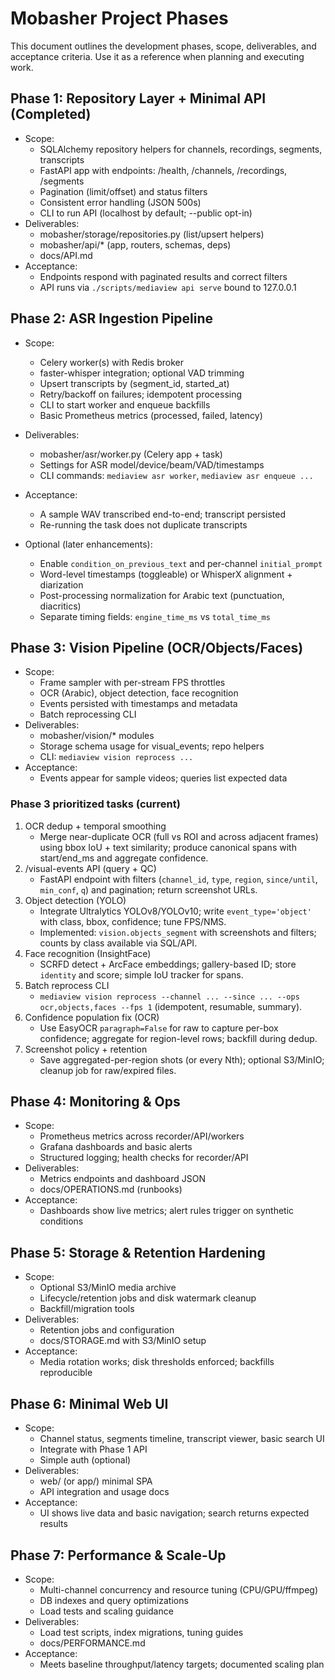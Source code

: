 # Mobasher Project Phases

This document outlines the development phases, scope, deliverables, and acceptance criteria. Use it as a reference when planning and executing work.

## Phase 1: Repository Layer + Minimal API (Completed)
- Scope:
  - SQLAlchemy repository helpers for channels, recordings, segments, transcripts
  - FastAPI app with endpoints: /health, /channels, /recordings, /segments
  - Pagination (limit/offset) and status filters
  - Consistent error handling (JSON 500s)
  - CLI to run API (localhost by default; --public opt-in)
- Deliverables:
  - mobasher/storage/repositories.py (list/upsert helpers)
  - mobasher/api/* (app, routers, schemas, deps)
  - docs/API.md
- Acceptance:
  - Endpoints respond with paginated results and correct filters
  - API runs via `./scripts/mediaview api serve` bound to 127.0.0.1

## Phase 2: ASR Ingestion Pipeline
- Scope:
  - Celery worker(s) with Redis broker
  - faster-whisper integration; optional VAD trimming
  - Upsert transcripts by (segment_id, started_at)
  - Retry/backoff on failures; idempotent processing
  - CLI to start worker and enqueue backfills
  - Basic Prometheus metrics (processed, failed, latency)
- Deliverables:
  - mobasher/asr/worker.py (Celery app + task)
  - Settings for ASR model/device/beam/VAD/timestamps
  - CLI commands: `mediaview asr worker`, `mediaview asr enqueue ...`
- Acceptance:
  - A sample WAV transcribed end-to-end; transcript persisted
  - Re-running the task does not duplicate transcripts

- Optional (later enhancements):
  - Enable `condition_on_previous_text` and per-channel `initial_prompt`
  - Word-level timestamps (toggleable) or WhisperX alignment + diarization
  - Post-processing normalization for Arabic text (punctuation, diacritics)
  - Separate timing fields: `engine_time_ms` vs `total_time_ms`

## Phase 3: Vision Pipeline (OCR/Objects/Faces)
- Scope:
  - Frame sampler with per-stream FPS throttles
  - OCR (Arabic), object detection, face recognition
  - Events persisted with timestamps and metadata
  - Batch reprocessing CLI
- Deliverables:
  - mobasher/vision/* modules
  - Storage schema usage for visual_events; repo helpers
  - CLI: `mediaview vision reprocess ...`
- Acceptance:
  - Events appear for sample videos; queries list expected data

### Phase 3 prioritized tasks (current)
1. OCR dedup + temporal smoothing
   - Merge near-duplicate OCR (full vs ROI and across adjacent frames) using bbox IoU + text similarity; produce canonical spans with start/end_ms and aggregate confidence.
2. /visual-events API (query + QC)
   - FastAPI endpoint with filters (`channel_id`, `type`, `region`, `since/until`, `min_conf`, `q`) and pagination; return screenshot URLs.
3. Object detection (YOLO)
   - Integrate Ultralytics YOLOv8/YOLOv10; write `event_type='object'` with class, bbox, confidence; tune FPS/NMS.
   - Implemented: `vision.objects_segment` with screenshots and filters; counts by class available via SQL/API.
4. Face recognition (InsightFace)
   - SCRFD detect + ArcFace embeddings; gallery-based ID; store `identity` and score; simple IoU tracker for spans.
5. Batch reprocess CLI
   - `mediaview vision reprocess --channel ... --since ... --ops ocr,objects,faces --fps 1` (idempotent, resumable, summary).
6. Confidence population fix (OCR)
   - Use EasyOCR `paragraph=False` for raw to capture per-box confidence; aggregate for region-level rows; backfill during dedup.
7. Screenshot policy + retention
   - Save aggregated-per-region shots (or every Nth); optional S3/MinIO; cleanup job for raw/expired files.

## Phase 4: Monitoring & Ops
- Scope:
  - Prometheus metrics across recorder/API/workers
  - Grafana dashboards and basic alerts
  - Structured logging; health checks for recorder/API
- Deliverables:
  - Metrics endpoints and dashboard JSON
  - docs/OPERATIONS.md (runbooks)
- Acceptance:
  - Dashboards show live metrics; alert rules trigger on synthetic conditions

## Phase 5: Storage & Retention Hardening
- Scope:
  - Optional S3/MinIO media archive
  - Lifecycle/retention jobs and disk watermark cleanup
  - Backfill/migration tools
- Deliverables:
  - Retention jobs and configuration
  - docs/STORAGE.md with S3/MinIO setup
- Acceptance:
  - Media rotation works; disk thresholds enforced; backfills reproducible

## Phase 6: Minimal Web UI
- Scope:
  - Channel status, segments timeline, transcript viewer, basic search UI
  - Integrate with Phase 1 API
  - Simple auth (optional)
- Deliverables:
  - web/ (or app/) minimal SPA
  - API integration and usage docs
- Acceptance:
  - UI shows live data and basic navigation; search returns expected results

## Phase 7: Performance & Scale-Up
- Scope:
  - Multi-channel concurrency and resource tuning (CPU/GPU/ffmpeg)
  - DB indexes and query optimizations
  - Load tests and scaling guidance
- Deliverables:
  - Load test scripts, index migrations, tuning guides
  - docs/PERFORMANCE.md
- Acceptance:
  - Meets baseline throughput/latency targets; documented scaling plan

